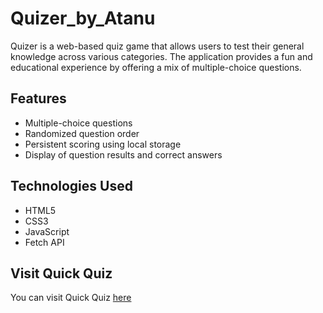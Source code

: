 # Quizer_by_Atanu
Quizer is a web-based quiz game that allows users to test their general knowledge across various categories. 
The application provides a fun and educational experience by offering a mix of multiple-choice questions.
## Features

- Multiple-choice questions
- Randomized question order
- Persistent scoring using local storage
- Display of question results and correct answers

## Technologies Used
- HTML5
- CSS3
- JavaScript
- Fetch API

## Visit Quick Quiz
You can visit Quick Quiz <a href= "https://quizerbyab.vercel.app/">here</a>


